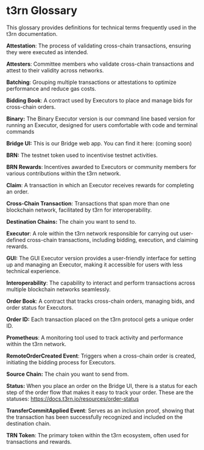 # t3rn Glossary

This glossary provides definitions for technical terms frequently used in the t3rn documentation.

**Attestation**: The process of validating cross-chain transactions, ensuring they were executed as intended.

**Attesters**: Committee members who validate cross-chain transactions and attest to their validity across networks.

**Batching**: Grouping multiple transactions or attestations to optimize performance and reduce gas costs.

**Bidding Book**: A contract used by Executors to place and manage bids for cross-chain orders.

**Binary:** The Binary Executor version is our command line based version for running an Executor, designed for users comfortable with code and terminal commands

**Bridge UI:** This is our Bridge web app. You can find it here: (coming soon)

**BRN:** The testnet token used to incentivise testnet activities.

**BRN Rewards**: Incentives awarded to Executors or community members for various contributions within the t3rn network.

**Claim**: A transaction in which an Executor receives rewards for completing an order.

**Cross-Chain Transaction**: Transactions that span more than one blockchain network, facilitated by t3rn for interoperability.

**Destination Chains:** The chain you want to send to.

**Executor**: A role within the t3rn network responsible for carrying out user-defined cross-chain transactions, including bidding, execution, and claiming rewards.

**GUI:** The GUI Executor version provides a user-friendly interface for setting up and managing an Executor, making it accessible for users with less technical experience.

**Interoperability**: The capability to interact and perform transactions across multiple blockchain networks seamlessly.

**Order Book**: A contract that tracks cross-chain orders, managing bids, and order status for Executors.

**Order ID:** Each transaction placed on the t3rn protocol gets a unique order ID.

**Prometheus**: A monitoring tool used to track activity and performance within the t3rn network.

**RemoteOrderCreated Event**: Triggers when a cross-chain order is created, initiating the bidding process for Executors.

**Source Chain:** The chain you want to send from.

**Status:** When you place an order on the Bridge UI, there is a status for each step of the order flow that makes it easy to track your order. These are the statuses: https://docs.t3rn.io/resources/order-status

**TransferCommitApplied Event**: Serves as an inclusion proof, showing that the transaction has been successfully recognized and included on the destination chain.

**TRN Token**: The primary token within the t3rn ecosystem, often used for transactions and rewards.
